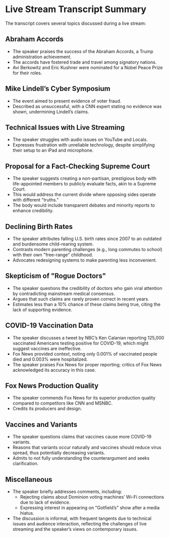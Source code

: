 # Live Stream Transcript Summary

The transcript covers several topics discussed during a live stream:

## Abraham Accords
- The speaker praises the success of the Abraham Accords, a Trump administration achievement.
- The accords have fostered trade and travel among signatory nations.
- Avi Berkowitz and Eric Kushner were nominated for a Nobel Peace Prize for their roles.

## Mike Lindell’s Cyber Symposium
- The event aimed to present evidence of voter fraud.
- Described as unsuccessful, with a CNN expert stating no evidence was shown, undermining Lindell’s claims.

## Technical Issues with Live Streaming
- The speaker struggles with audio issues on YouTube and Locals.
- Expresses frustration with unreliable technology, despite simplifying their setup to an iPad and microphone.

## Proposal for a Fact-Checking Supreme Court
- The speaker suggests creating a non-partisan, prestigious body with life-appointed members to publicly evaluate facts, akin to a Supreme Court.
- This would address the current divide where opposing sides operate with different "truths."
- The body would include transparent debates and minority reports to enhance credibility.

## Declining Birth Rates
- The speaker attributes falling U.S. birth rates since 2007 to an outdated and burdensome child-rearing system.
- Contrasts modern parenting challenges (e.g., long commutes to school) with their own "free-range" childhood.
- Advocates redesigning systems to make parenting less inconvenient.

## Skepticism of "Rogue Doctors"
- The speaker questions the credibility of doctors who gain viral attention by contradicting mainstream medical consensus.
- Argues that such claims are rarely proven correct in recent years.
- Estimates less than a 10% chance of these claims being true, citing the lack of supporting evidence.

## COVID-19 Vaccination Data
- The speaker discusses a tweet by NBC’s Ken Calanian reporting 125,000 vaccinated Americans testing positive for COVID-19, which might suggest vaccines are ineffective.
- Fox News provided context, noting only 0.001% of vaccinated people died and 0.003% were hospitalized.
- The speaker praises Fox News for proper reporting; critics of Fox News acknowledged its accuracy in this case.

## Fox News Production Quality
- The speaker commends Fox News for its superior production quality compared to competitors like CNN and MSNBC.
- Credits its producers and design.

## Vaccines and Variants
- The speaker questions claims that vaccines cause more COVID-19 variants.
- Reasons that variants occur naturally and vaccines should reduce virus spread, thus potentially decreasing variants.
- Admits to not fully understanding the counterargument and seeks clarification.

## Miscellaneous
- The speaker briefly addresses comments, including:
  - Rejecting claims about Dominion voting machines’ Wi-Fi connections due to lack of evidence.
  - Expressing interest in appearing on "Gotfield’s" show after a media hiatus.
- The discussion is informal, with frequent tangents due to technical issues and audience interaction, reflecting the challenges of live streaming and the speaker’s views on contemporary issues.